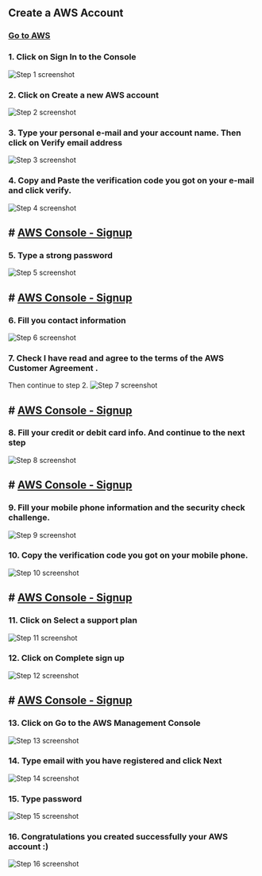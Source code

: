 ## Create a AWS Account

### [Go to AWS](https://aws.amazon.com/)

### 1. Click on Sign In to the Console

![Step 1 screenshot](https://images.tango.us/workflows/89a14a59-d115-433a-9247-62f135d21e7b/steps/a78f3727-d029-4da2-b137-1f0aca6aa184/3dfcb704-a0e6-40b4-9ac9-ae971d36e05b.png?crop=focalpoint&fit=crop&fp-x=0.9186&fp-y=0.0322&fp-z=2.9435&w=1200&border=2%2CF4F2F7&border-radius=8%2C8%2C8%2C8&border-radius-inner=8%2C8%2C8%2C8&blend-align=bottom&blend-mode=normal&blend-x=0&blend-w=1200&blend64=aHR0cHM6Ly9pbWFnZXMudGFuZ28udXMvc3RhdGljL21hZGUtd2l0aC10YW5nby13YXRlcm1hcmstdjIucG5n&mark-x=724&mark-y=25&m64=aHR0cHM6Ly9pbWFnZXMudGFuZ28udXMvc3RhdGljL2JsYW5rLnBuZz9tYXNrPWNvcm5lcnMmYm9yZGVyPTYlMkNGRjc0NDImdz0zNzgmaD04MSZmaXQ9Y3JvcCZjb3JuZXItcmFkaXVzPTEw)

### 2. Click on Create a new AWS account

![Step 2 screenshot](https://images.tango.us/workflows/89a14a59-d115-433a-9247-62f135d21e7b/steps/6eae72f2-9c5a-4e8c-8098-05d54e43a7c2/5ff278b9-a8c5-4560-b72c-02b355ebf9ff.png?crop=focalpoint&fit=crop&fp-x=0.3282&fp-y=0.5918&fp-z=2.1111&w=1200&border=2%2CF4F2F7&border-radius=8%2C8%2C8%2C8&border-radius-inner=8%2C8%2C8%2C8&blend-align=bottom&blend-mode=normal&blend-x=0&blend-w=1200&blend64=aHR0cHM6Ly9pbWFnZXMudGFuZ28udXMvc3RhdGljL21hZGUtd2l0aC10YW5nby13YXRlcm1hcmstdjIucG5n&mark-x=380&mark-y=319&m64=aHR0cHM6Ly9pbWFnZXMudGFuZ28udXMvc3RhdGljL2JsYW5rLnBuZz9tYXNrPWNvcm5lcnMmYm9yZGVyPTYlMkNGRjc0NDImdz00NDAmaD01NCZmaXQ9Y3JvcCZjb3JuZXItcmFkaXVzPTEw)

### 3. Type your personal e-mail and your account name. Then click on Verify email address

![Step 3 screenshot](https://images.tango.us/workflows/89a14a59-d115-433a-9247-62f135d21e7b/steps/36c7aea7-cd6a-4012-9490-a7d4bac79d1b/94ac91f5-d31d-4ab6-b07f-5c15cd9be87f.png?crop=focalpoint&fit=crop&fp-x=0.6019&fp-y=0.3983&fp-z=2.1383&w=1200&border=2%2CF4F2F7&border-radius=8%2C8%2C8%2C8&border-radius-inner=8%2C8%2C8%2C8&blend-align=bottom&blend-mode=normal&blend-x=0&blend-w=1200&blend64=aHR0cHM6Ly9pbWFnZXMudGFuZ28udXMvc3RhdGljL21hZGUtd2l0aC10YW5nby13YXRlcm1hcmstdjIucG5n&mark-x=385&mark-y=320&m64=aHR0cHM6Ly9pbWFnZXMudGFuZ28udXMvc3RhdGljL2JsYW5rLnBuZz9tYXNrPWNvcm5lcnMmYm9yZGVyPTYlMkNGRjc0NDImdz00MzAmaD01MyZmaXQ9Y3JvcCZjb3JuZXItcmFkaXVzPTEw)

### 4. Copy and Paste the verification code you got on your e-mail and click verify.

![Step 4 screenshot](https://images.tango.us/workflows/89a14a59-d115-433a-9247-62f135d21e7b/steps/6dfce1a0-e3cd-49bb-a2b2-6b3f5e98bef8/a05e5330-d711-4135-b0d6-e507701fcebc.png?crop=focalpoint&fit=crop&fp-x=0.6019&fp-y=0.4409&fp-z=2.1383&w=1200&border=2%2CF4F2F7&border-radius=8%2C8%2C8%2C8&border-radius-inner=8%2C8%2C8%2C8&blend-align=bottom&blend-mode=normal&blend-x=0&blend-w=1200&blend64=aHR0cHM6Ly9pbWFnZXMudGFuZ28udXMvc3RhdGljL21hZGUtd2l0aC10YW5nby13YXRlcm1hcmstdjIucG5n&mark-x=385&mark-y=320&m64=aHR0cHM6Ly9pbWFnZXMudGFuZ28udXMvc3RhdGljL2JsYW5rLnBuZz9tYXNrPWNvcm5lcnMmYm9yZGVyPTYlMkNGRjc0NDImdz00MzAmaD01MyZmaXQ9Y3JvcCZjb3JuZXItcmFkaXVzPTEw)

## # [AWS Console - Signup](https://portal.aws.amazon.com/billing/signup#/start/password)

### 5. Type a strong password

![Step 5 screenshot](https://images.tango.us/workflows/89a14a59-d115-433a-9247-62f135d21e7b/steps/21e0c978-36ae-4bd4-b851-d5de117b6a19/3054d318-917b-44f0-b2ea-2a03e5a60b0c.png?crop=focalpoint&fit=crop&fp-x=0.6016&fp-y=0.4598&fp-z=2.1383&w=1200&border=2%2CF4F2F7&border-radius=8%2C8%2C8%2C8&border-radius-inner=8%2C8%2C8%2C8&blend-align=bottom&blend-mode=normal&blend-x=0&blend-w=1200&blend64=aHR0cHM6Ly9pbWFnZXMudGFuZ28udXMvc3RhdGljL21hZGUtd2l0aC10YW5nby13YXRlcm1hcmstdjIucG5n&mark-x=385&mark-y=320&m64=aHR0cHM6Ly9pbWFnZXMudGFuZ28udXMvc3RhdGljL2JsYW5rLnBuZz9tYXNrPWNvcm5lcnMmYm9yZGVyPTYlMkNGRjc0NDImdz00MzAmaD01MyZmaXQ9Y3JvcCZjb3JuZXItcmFkaXVzPTEw)

## # [AWS Console - Signup](https://portal.aws.amazon.com/billing/signup#/account)

### 6. Fill you contact information

![Step 6 screenshot](https://images.tango.us/workflows/89a14a59-d115-433a-9247-62f135d21e7b/steps/ff13af2f-b1c6-4f2d-9b65-2cc572e75dfc/51ae1474-db3b-4405-ba1c-331cc78097b4.png?crop=focalpoint&fit=crop&fp-x=0.5972&fp-y=0.4503&fp-z=2.1383&w=1200&border=2%2CF4F2F7&border-radius=8%2C8%2C8%2C8&border-radius-inner=8%2C8%2C8%2C8&blend-align=bottom&blend-mode=normal&blend-x=0&blend-w=1200&blend64=aHR0cHM6Ly9pbWFnZXMudGFuZ28udXMvc3RhdGljL21hZGUtd2l0aC10YW5nby13YXRlcm1hcmstdjIucG5n&mark-x=385&mark-y=320&m64=aHR0cHM6Ly9pbWFnZXMudGFuZ28udXMvc3RhdGljL2JsYW5rLnBuZz9tYXNrPWNvcm5lcnMmYm9yZGVyPTYlMkNGRjc0NDImdz00MzAmaD01MyZmaXQ9Y3JvcCZjb3JuZXItcmFkaXVzPTEw)

### 7. Check I have read and agree to the terms of the AWS Customer Agreement .

Then continue to step 2.
![Step 7 screenshot](https://images.tango.us/workflows/89a14a59-d115-433a-9247-62f135d21e7b/steps/93329517-7991-452e-994b-61c8d98d1e32/10a35b19-069d-4fb7-9903-78e9eae2d10e.png?crop=focalpoint&fit=crop&fp-x=0.5194&fp-y=0.8477&fp-z=3.2050&w=1200&border=2%2CF4F2F7&border-radius=8%2C8%2C8%2C8&border-radius-inner=8%2C8%2C8%2C8&blend-align=bottom&blend-mode=normal&blend-x=0&blend-w=1200&blend64=aHR0cHM6Ly9pbWFnZXMudGFuZ28udXMvc3RhdGljL21hZGUtd2l0aC10YW5nby13YXRlcm1hcmstdjIucG5n&mark-x=577&mark-y=331&m64=aHR0cHM6Ly9pbWFnZXMudGFuZ28udXMvc3RhdGljL2JsYW5rLnBuZz9tYXNrPWNvcm5lcnMmYm9yZGVyPTYlMkNGRjc0NDImdz00NiZoPTQ2JmZpdD1jcm9wJmNvcm5lci1yYWRpdXM9MTA%3D)

## # [AWS Console - Signup](https://portal.aws.amazon.com/billing/signup#/paymentinformation)

### 8. Fill your credit or debit card info. And continue to the next step

![Step 8 screenshot](https://images.tango.us/workflows/89a14a59-d115-433a-9247-62f135d21e7b/steps/69a04524-c4a0-46da-b3ec-77fbb425e09e/d9191c3d-6353-44af-96ef-62b44a460341.png?crop=focalpoint&fit=crop&fp-x=0.5552&fp-y=0.4551&fp-z=2.6071&w=1200&border=2%2CF4F2F7&border-radius=8%2C8%2C8%2C8&border-radius-inner=8%2C8%2C8%2C8&blend-align=bottom&blend-mode=normal&blend-x=0&blend-w=1200&blend64=aHR0cHM6Ly9pbWFnZXMudGFuZ28udXMvc3RhdGljL21hZGUtd2l0aC10YW5nby13YXRlcm1hcmstdjIucG5n&mark-x=469&mark-y=314&m64=aHR0cHM6Ly9pbWFnZXMudGFuZ28udXMvc3RhdGljL2JsYW5rLnBuZz9tYXNrPWNvcm5lcnMmYm9yZGVyPTYlMkNGRjc0NDImdz0yNjEmaD02NSZmaXQ9Y3JvcCZjb3JuZXItcmFkaXVzPTEw)

## # [AWS Console - Signup](https://portal.aws.amazon.com/billing/signup#/identityverification)

### 9. Fill your mobile phone information and the security check challenge.

![Step 9 screenshot](https://images.tango.us/workflows/89a14a59-d115-433a-9247-62f135d21e7b/steps/f687ecc1-76bf-4fc2-93cb-cb8c5894b93b/bbf5290c-f77a-4767-ae7f-e25d635355f2.png?crop=focalpoint&fit=crop&fp-x=0.5972&fp-y=0.4428&fp-z=2.1383&w=1200&border=2%2CF4F2F7&border-radius=8%2C8%2C8%2C8&border-radius-inner=8%2C8%2C8%2C8&blend-align=bottom&blend-mode=normal&blend-x=0&blend-w=1200&blend64=aHR0cHM6Ly9pbWFnZXMudGFuZ28udXMvc3RhdGljL21hZGUtd2l0aC10YW5nby13YXRlcm1hcmstdjIucG5n&mark-x=385&mark-y=320&m64=aHR0cHM6Ly9pbWFnZXMudGFuZ28udXMvc3RhdGljL2JsYW5rLnBuZz9tYXNrPWNvcm5lcnMmYm9yZGVyPTYlMkNGRjc0NDImdz00MzAmaD01MyZmaXQ9Y3JvcCZjb3JuZXItcmFkaXVzPTEw)

### 10. Copy the verification code you got on your mobile phone.

![Step 10 screenshot](https://images.tango.us/workflows/89a14a59-d115-433a-9247-62f135d21e7b/steps/f06ba65d-e036-40f8-959b-44763e88cbac/62ec0201-1a6a-4fdc-af8e-81dac1ff6c9c.png?crop=focalpoint&fit=crop&fp-x=0.5972&fp-y=0.3482&fp-z=2.1383&w=1200&border=2%2CF4F2F7&border-radius=8%2C8%2C8%2C8&border-radius-inner=8%2C8%2C8%2C8&blend-align=bottom&blend-mode=normal&blend-x=0&blend-w=1200&blend64=aHR0cHM6Ly9pbWFnZXMudGFuZ28udXMvc3RhdGljL21hZGUtd2l0aC10YW5nby13YXRlcm1hcmstdjIucG5n&mark-x=385&mark-y=320&m64=aHR0cHM6Ly9pbWFnZXMudGFuZ28udXMvc3RhdGljL2JsYW5rLnBuZz9tYXNrPWNvcm5lcnMmYm9yZGVyPTYlMkNGRjc0NDImdz00MzAmaD01MyZmaXQ9Y3JvcCZjb3JuZXItcmFkaXVzPTEw)

## # [AWS Console - Signup](https://portal.aws.amazon.com/billing/signup#/support)

### 11. Click on Select a support plan

![Step 11 screenshot](https://images.tango.us/workflows/89a14a59-d115-433a-9247-62f135d21e7b/steps/e62acec6-820b-495f-b2fc-319c36c27c43/afc4756c-8bde-4829-912c-7ecfd650a30b.png?crop=focalpoint&fit=crop&fp-x=0.4962&fp-y=0.2914&fp-z=1.5179&w=1200&border=2%2CF4F2F7&border-radius=8%2C8%2C8%2C8&border-radius-inner=8%2C8%2C8%2C8&blend-align=bottom&blend-mode=normal&blend-x=0&blend-w=1200&blend64=aHR0cHM6Ly9pbWFnZXMudGFuZ28udXMvc3RhdGljL21hZGUtd2l0aC10YW5nby13YXRlcm1hcmstdjIucG5n&mark-x=273&mark-y=283&m64=aHR0cHM6Ly9pbWFnZXMudGFuZ28udXMvc3RhdGljL2JsYW5rLnBuZz9tYXNrPWNvcm5lcnMmYm9yZGVyPTYlMkNGRjc0NDImdz02NTQmaD00OCZmaXQ9Y3JvcCZjb3JuZXItcmFkaXVzPTEw)

### 12. Click on Complete sign up

![Step 12 screenshot](https://images.tango.us/workflows/89a14a59-d115-433a-9247-62f135d21e7b/steps/0671584d-dcc8-471e-901a-a5140f6e812f/c442b94e-fa00-4b0e-be70-1ec15a06e4d9.png?crop=focalpoint&fit=crop&fp-x=0.4959&fp-y=0.8647&fp-z=2.1358&w=1200&border=2%2CF4F2F7&border-radius=8%2C8%2C8%2C8&border-radius-inner=8%2C8%2C8%2C8&blend-align=bottom&blend-mode=normal&blend-x=0&blend-w=1200&blend64=aHR0cHM6Ly9pbWFnZXMudGFuZ28udXMvc3RhdGljL21hZGUtd2l0aC10YW5nby13YXRlcm1hcmstdjIucG5n&mark-x=384&mark-y=466&m64=aHR0cHM6Ly9pbWFnZXMudGFuZ28udXMvc3RhdGljL2JsYW5rLnBuZz9tYXNrPWNvcm5lcnMmYm9yZGVyPTYlMkNGRjc0NDImdz00MzEmaD01MyZmaXQ9Y3JvcCZjb3JuZXItcmFkaXVzPTEw)

## # [AWS Console - Signup](https://portal.aws.amazon.com/billing/signup#/subscribe)

### 13. Click on Go to the AWS Management Console

![Step 13 screenshot](https://images.tango.us/workflows/89a14a59-d115-433a-9247-62f135d21e7b/steps/659c1cde-a21d-41a4-a028-b91c656b0d9f/1a0e4d55-6444-4bae-8f79-0e603a1f6919.png?crop=focalpoint&fit=crop&fp-x=0.4959&fp-y=0.5913&fp-z=1.9535&w=1200&border=2%2CF4F2F7&border-radius=8%2C8%2C8%2C8&border-radius-inner=8%2C8%2C8%2C8&blend-align=bottom&blend-mode=normal&blend-x=0&blend-w=1200&blend64=aHR0cHM6Ly9pbWFnZXMudGFuZ28udXMvc3RhdGljL21hZGUtd2l0aC10YW5nby13YXRlcm1hcmstdjIucG5n&mark-x=352&mark-y=319&m64=aHR0cHM6Ly9pbWFnZXMudGFuZ28udXMvc3RhdGljL2JsYW5rLnBuZz9tYXNrPWNvcm5lcnMmYm9yZGVyPTYlMkNGRjc0NDImdz00OTcmaD01NCZmaXQ9Y3JvcCZjb3JuZXItcmFkaXVzPTEw)

### 14. Type email with you have registered and click Next

![Step 14 screenshot](https://images.tango.us/workflows/89a14a59-d115-433a-9247-62f135d21e7b/steps/616e322d-06b8-41c4-b397-61159d8a43ac/b602202f-cabb-4586-9488-7cdadf4d495e.png?crop=focalpoint&fit=crop&fp-x=0.2851&fp-y=0.4810&w=1200&border=2%2CF4F2F7&border-radius=8%2C8%2C8%2C8&border-radius-inner=8%2C8%2C8%2C8&blend-align=bottom&blend-mode=normal&blend-x=0&blend-w=1200&blend64=aHR0cHM6Ly9pbWFnZXMudGFuZ28udXMvc3RhdGljL21hZGUtd2l0aC10YW5nby13YXRlcm1hcmstdjIucG5n&mark-x=227&mark-y=279&m64=aHR0cHM6Ly9pbWFnZXMudGFuZ28udXMvc3RhdGljL2JsYW5rLnBuZz9tYXNrPWNvcm5lcnMmYm9yZGVyPTQlMkNGRjc0NDImdz0yMzEmaD0yOSZmaXQ9Y3JvcCZjb3JuZXItcmFkaXVzPTEw)

### 15. Type password

![Step 15 screenshot](https://images.tango.us/workflows/89a14a59-d115-433a-9247-62f135d21e7b/steps/c05ca4f6-7a2f-49ee-80f3-6fb61c0ced6c/830763f0-f49d-430d-8d63-7f3648f7c430.png?crop=focalpoint&fit=crop&fp-x=0.3154&fp-y=0.2736&w=1200&border=2%2CF4F2F7&border-radius=8%2C8%2C8%2C8&border-radius-inner=8%2C8%2C8%2C8&blend-align=bottom&blend-mode=normal&blend-x=0&blend-w=1200&blend64=aHR0cHM6Ly9pbWFnZXMudGFuZ28udXMvc3RhdGljL21hZGUtd2l0aC10YW5nby13YXRlcm1hcmstdjIucG5n&mark-x=272&mark-y=171&m64=aHR0cHM6Ly9pbWFnZXMudGFuZ28udXMvc3RhdGljL2JsYW5rLnBuZz9tYXNrPWNvcm5lcnMmYm9yZGVyPTQlMkNGRjc0NDImdz0yMTImaD0yNyZmaXQ9Y3JvcCZjb3JuZXItcmFkaXVzPTEw)

### 16. Congratulations you created successfully your AWS account :)

![Step 16 screenshot](https://images.tango.us/workflows/89a14a59-d115-433a-9247-62f135d21e7b/steps/5dd814b1-a668-44f9-965d-4f419f7fc441/42023e01-9733-4355-89c2-16039aa4761a.png?crop=focalpoint&fit=crop&fp-x=0.9713&fp-y=0.0265&fp-z=2.8951&w=1200&border=2%2CF4F2F7&border-radius=8%2C8%2C8%2C8&border-radius-inner=8%2C8%2C8%2C8&blend-align=bottom&blend-mode=normal&blend-x=0&blend-w=1200&blend64=aHR0cHM6Ly9pbWFnZXMudGFuZ28udXMvc3RhdGljL21hZGUtd2l0aC10YW5nby13YXRlcm1hcmstdjIucG5n&mark-x=1022&mark-y=8&m64=aHR0cHM6Ly9pbWFnZXMudGFuZ28udXMvc3RhdGljL2JsYW5rLnBuZz9tYXNrPWNvcm5lcnMmYm9yZGVyPTYlMkNGRjc0NDImdz0xNTcmaD05MSZmaXQ9Y3JvcCZjb3JuZXItcmFkaXVzPTEw)
